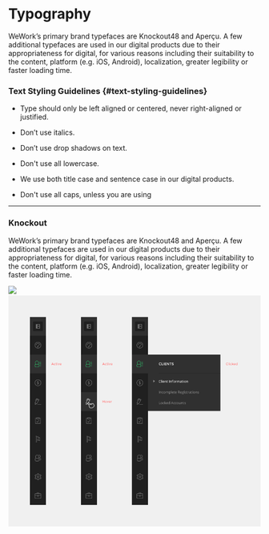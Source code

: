 # Typography

WeWork’s primary brand typefaces are Knockout48 and Aperçu. A few additional typefaces are used in our digital products due to their appropriateness for digital, for various reasons including their suitability to the content, platform \(e.g. iOS, Android\), localization, greater legibility or faster loading time.

### Text Styling Guidelines {#text-styling-guidelines}

* Type should only be left aligned or centered, never right-aligned or justified.

* Don’t use italics.

* Don’t use drop shadows on text.

* Don't use all lowercase.

* We use both title case and sentence case in our digital products.

* Don't use all caps, unless you are using

---

### Knockout

WeWork’s primary brand typefaces are Knockout48 and Aperçu. A few additional typefaces are used in our digital products due to their appropriateness for digital, for various reasons including their suitability to the content, platform \(e.g. iOS, Android\), localization, greater legibility or faster loading time.

![](https://lh4.googleusercontent.com/-eemKyNAK5Jys5dkEe2bb3SbtwJj7fIOn56sI4xXW03L8RBVFL1jlwQGZc8LMedEHKuKDX4sLQ4KbKWo4Z0p=w2560-h1263-rw)![](/assets/sidebar-hidden.png)

